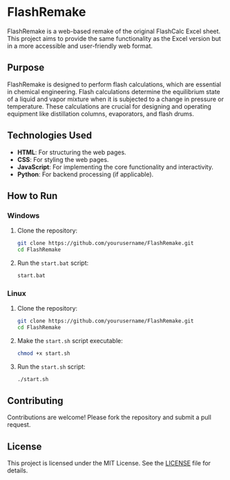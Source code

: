 # FlashRemake

FlashRemake is a web-based remake of the original FlashCalc Excel sheet. This project aims to provide the same functionality as the Excel version but in a more accessible and user-friendly web format.

## Purpose

FlashRemake is designed to perform flash calculations, which are essential in chemical engineering. Flash calculations determine the equilibrium state of a liquid and vapor mixture when it is subjected to a change in pressure or temperature. These calculations are crucial for designing and operating equipment like distillation columns, evaporators, and flash drums.

## Technologies Used

- **HTML**: For structuring the web pages.
- **CSS**: For styling the web pages.
- **JavaScript**: For implementing the core functionality and interactivity.
- **Python**: For backend processing (if applicable).

## How to Run

### Windows

1. Clone the repository:
    ```sh
    git clone https://github.com/yourusername/FlashRemake.git
    cd FlashRemake
    ```

2. Run the `start.bat` script:
    ```sh
    start.bat
    ```

### Linux

1. Clone the repository:
    ```sh
    git clone https://github.com/yourusername/FlashRemake.git
    cd FlashRemake
    ```

2. Make the `start.sh` script executable:
    ```sh
    chmod +x start.sh
    ```

3. Run the `start.sh` script:
    ```sh
    ./start.sh
    ```

## Contributing

Contributions are welcome! Please fork the repository and submit a pull request.

## License

This project is licensed under the MIT License. See the [LICENSE](LICENSE) file for details.
